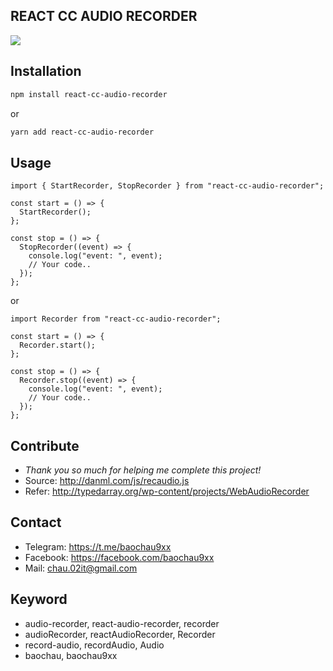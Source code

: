 ## REACT CC AUDIO RECORDER

<img src="https://img.shields.io/badge/version-1.0.0-4CAF50"/>

## Installation

```sh
npm install react-cc-audio-recorder
```

or

```sh
yarn add react-cc-audio-recorder
```

## Usage

```tsx
import { StartRecorder, StopRecorder } from "react-cc-audio-recorder";

const start = () => {
  StartRecorder();
};

const stop = () => {
  StopRecorder((event) => {
    console.log("event: ", event);
    // Your code..
  });
};
```

or

```tsx
import Recorder from "react-cc-audio-recorder";

const start = () => {
  Recorder.start();
};

const stop = () => {
  Recorder.stop((event) => {
    console.log("event: ", event);
    // Your code..
  });
};
```

## Contribute

- _Thank you so much for helping me complete this project!_
- Source: http://danml.com/js/recaudio.js
- Refer: http://typedarray.org/wp-content/projects/WebAudioRecorder

## Contact

- Telegram: https://t.me/baochau9xx
- Facebook: https://facebook.com/baochau9xx
- Mail: chau.02it@gmail.com

## Keyword

- audio-recorder, react-audio-recorder, recorder
- audioRecorder, reactAudioRecorder, Recorder
- record-audio, recordAudio, Audio
- baochau, baochau9xx
